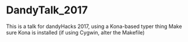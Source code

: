 # DandyTalk_2017
This is a talk for dandyHacks 2017, using a Kona-based typer thing
Make sure Kona is installed (if using Cygwin, alter the Makefile)
